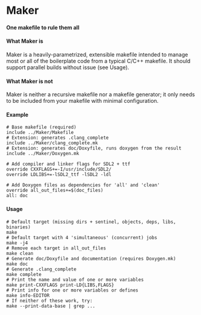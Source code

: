 # Maker

#### One makefile to rule them all

#### What Maker is

Maker is a heavily-parametrized, extensible  makefile intended to manage most
or all of the boilerplate code from a typical C/C++ makefile. It should support
parallel builds without issue (see Usage).

#### What Maker is not

Maker is neither a recursive makefile nor a makefile generator; it only needs
to be included from your makefile with minimal configuration.

#### Example

```make
# Base makefile (required)
include ../Maker/Makefile
# Extension: generates .clang_complete
include ../Maker/clang_complete.mk
# Extension: generates doc/Doxyfile, runs doxygen from the result
include ../Maker/Doxygen.mk

# Add compiler and linker flags for SDL2 + ttf
override CXXFLAGS+=-I/usr/include/SDL2/
override LDLIBS+=-lSDL2_ttf -lSDL2 -ldl

# Add Doxygen files as dependencies for 'all' and 'clean'
override all_out_files+=$(doc_files)
all: doc
```

#### Usage

```
# Default target (missing dirs + sentinel, objects, deps, libs, binaries)
make
# Default target with 4 'simultaneous' (concurrent) jobs
make -j4
# Remove each target in all_out_files
make clean
# Generate doc/Doxyfile and documentation (requires Doxygen.mk)
make doc
# Generate .clang_complete
make complete
# Print the name and value of one or more variables
make print-CXXFLAGS print-LD{LIBS,FLAGS}
# Print info for one or more variables or defines
make info-EDITOR
# If neither of these work, try:
make --print-data-base | grep ...
```
